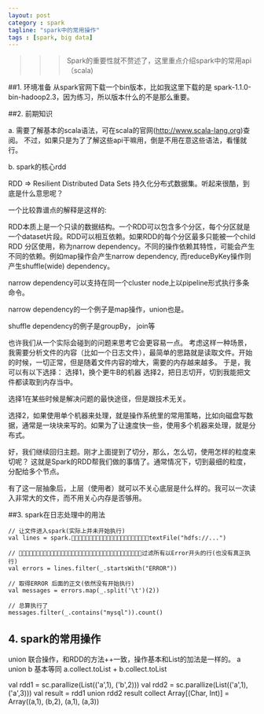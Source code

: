 ```yaml
---
layout: post
category : spark
tagline: "spark中的常用操作"
tags : [spark, big data]
---
```


>>>Spark的重要性就不赘述了，这里重点介绍spark中的常用api（scala)


##1. 环境准备
从spark官网下载一个bin版本，比如我这里下载的是 spark-1.1.0-bin-hadoop2.3，因为练习，所以版本什么的不是那么重要。

##2. 前期知识

a. 需要了解基本的scala语法，可在scala的官网(http://www.scala-lang.org)查阅。
不过，如果只是为了了解这些api干嘛用，倒是不用在意这些语法，看懂就行。

b. spark的核心rdd

  RDD  => Resilient Distributed Data Sets
  持久化分布式数据集。听起来很酷，到底是什么意思呢？

  一个比较靠谱点的解释是这样的:

  RDD本质上是一个只读的数据结构。一个RDD可以包含多个分区，每个分区就是一个dataset片段。RDD可以相互依赖。如果RDD的每个分区最多只能被一个child RDD 分区使用，称为narrow dependency。不同的操作依赖其特性，可能会产生不同的依赖。例如map操作会产生narrow dependency, 而reduceByKey操作则产生shuffle(wide) dependency。
  
  narrow dependency可以支持在同一个cluster node上以pipeline形式执行多条命令。
  
  narrow dependency的一个例子是map操作，union也是。

  shuffle dependency的例子是groupBy， join等

  也许我们从一个实际会碰到的问题来思考它会更容易一点。 考虑这样一种场景，我需要分析文件的内容（比如一个日志文件），最简单的思路就是读取文件。开始的时候，一切正常，但是随着文件内容的增大，需要的内存越来越多。
    于是，我可以有以下选择：
      选择1，换个更牛B的机器
      选择2，把日志切开，切到我能把文件都读取到内存当中。

  选择1在某些时候是解决问题的最快途径，但是跟技术无关。

  选择2，如果使用单个机器来处理，就是操作系统里的常用策略，比如向磁盘写数据，通常是一块块来写的。如果为了让速度快一些，使用多个机器来处理，就是分布式。

  好，我们继续回归主题。刚才上面提到了切分，那么，怎么切，使用怎样的粒度来切呢？ 这就是Spark的RDD帮我们做的事情了。通常情况下，切到最细的粒度，分配给多个节点。

  有了这一层抽象后，上层（使用者）就可以不关心底层是什么样的。我可以一次读入非常大的文件，而不用关心内存是否够用。

##3. spark在日志处理中的用法

    // 让文件进入spark(实际上并未开始执行)
    val lines = spark.􏰔􏰌􏰱􏰔􏰢􏰓􏰊􏰌􏰑􏰽􏰕􏰋􏰧􏰗􏰶􏰾􏰾􏰳􏰳􏰳􏰿􏰙textFile("hdfs://...")

    // 􏰊􏰓􏰍􏰌􏰗􏰳􏰧􏰓􏰊􏰔􏰌􏰏􏰑􏱀􏰳􏰗􏰔􏰎􏰏􏰔􏰗􏰴􏰓􏰔􏰕􏰑􏰽􏰄􏰇􏰇􏰫􏰇􏰿􏰙􏰙过滤所有以Error开头的行(也没有真正执行)
    val errors = lines.filter(_.startsWith("ERROR"))

    // 取得ERROR 后面的正文(依然没有开始执行)
    val messages = errors.map(_.split('\t')(2))

    // 总算执行了
    messages.filter(_.contains("mysql")).count()


## 4. spark的常用操作
  
  union
  联合操作，和RDD的方法++一致，操作基本和List的加法是一样的。
  a union b 基本等同 a.collect.toList + b.collect.toList

  val rdd1 = sc.parallize(List(('a',1), ('b',2)))
  val rdd2 = sc.parallize(List(('a',1), ('a',3)))
  val result = rdd1 union rdd2
  result collect
  Array[(Char, Int)] = Array((a,1), (b,2), (a,1), (a,3))

